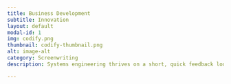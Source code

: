 ```yaml
---
title: Business Development
subtitle: Innovation
layout: default
modal-id: 1
img: codify.png
thumbnail: codify-thumbnail.png
alt: image-alt
category: Screenwriting
description: Systems engineering thrives on a short, quick feedback loop, to incorporate valuable stakeholder experience, whilst also pioneering next-gen breakthroughs.

---
```

